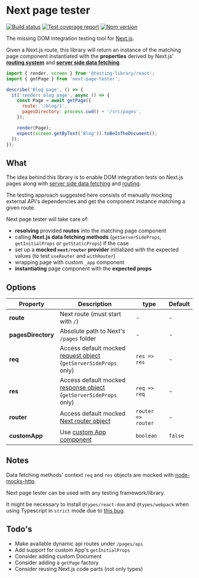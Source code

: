 # Next page tester

[![Build status][ci-badge]][ci]
[![Test coverage report][coveralls-badge]][coveralls]
[![Npm version][npm-badge]][npm]

The missing DOM integration testing tool for [Next.js][next-github].

Given a Next.js route, this library will return an instance of the matching page component instantiated with the **properties** derived by Next.js' [**routing system**][next-docs-routing] and [**server side data fetching**][next-docs-data-fetching].

```js
import { render, screen } from '@testing-library/react';
import { getPage } from 'next-page-tester';

describe('Blog page', () => {
  it('renders blog page', async () => {
    const Page = await getPage({
      route: '/blog/1',
      pagesDirectory: process.cwd() + '/src/pages',
    });

    render(Page);
    expect(screen.getByText('Blog')).toBeInTheDocument();
  });
});
```

## What

The idea behind this library is to enable DOM integration tests on Next.js pages along with [server side data fetching][next-docs-data-fetching] and [routing][next-docs-routing].

The testing approach suggested here consists of manually mocking external API's dependencies and get the component instance matching a given route.

Next page tester will take care of:

- **resolving** provided **routes** into the matching page component
- calling **Next.js data fetching methods** (`getServerSideProps`, `getInitialProps` or `getStaticProps`) if the case
- set up a **mocked `next/router` provider** initialized with the expected values (to test `useRouter` and `withRouter`)
- wrapping page with custom `_app` component
- **instantiating** page component with the **expected props**

## Options

| Property           | Description                                                                      | type               | Default |
| ------------------ | -------------------------------------------------------------------------------- | ------------------ | ------- |
| **route**          | Next route (must start with `/`)                                                 | -                  | -       |
| **pagesDirectory** | Absolute path to Next's `/pages` folder                                          | -                  | -       |
| **req**            | Access default mocked [request object][req-docs]<br>(`getServerSideProps` only)  | `res => res`       | -       |
| **res**            | Access default mocked [response object][res-docs]<br>(`getServerSideProps` only) | `req => req`       | -       |
| **router**         | Access default mocked [Next router object][next-docs-router]                     | `router => router` | -       |
| **customApp**      | Use [custom App component ][next-docs-custom-app]                                | `boolean`          | `false` |

## Notes

Data fetching methods' context `req` and `res` objects are mocked with [node-mocks-http][node-mocks-http].

Next page tester can be used with any testing framework/library.

It might be necessary to install `@types/react-dom` and `@types/webpack` when using Typescript in `strict` mode due to [this bug][next-gh-strict-bug].

## Todo's

- Make available dynamic api routes under `/pages/api`
- Add support for custom App's `getInitialProps`
- Consider adding custom Document
- Consider adding a `getPage` factory
- Consider reusing Next.js code parts (not only types)

[ci]: https://travis-ci.com/toomuchdesign/next-page-tester
[ci-badge]: https://travis-ci.com/toomuchdesign/next-page-tester.svg?branch=master
[npm]: https://www.npmjs.com/package/next-page-tester
[npm-badge]: https://img.shields.io/npm/v/next-page-tester.svg
[coveralls-badge]: https://coveralls.io/repos/github/toomuchdesign/next-page-tester/badge.svg?branch=master
[coveralls]: https://coveralls.io/github/toomuchdesign/next-page-tester?branch=master
[next-github]: https://nextjs.org/
[req-docs]: https://nodejs.org/api/http.html#http_class_http_clientrequest
[res-docs]: https://nodejs.org/api/http.html#http_class_http_serverresponse
[node-mocks-http]: https://www.npmjs.com/package/node-mocks-http
[next-docs-routing]: https://nextjs.org/docs/routing/introduction
[next-docs-data-fetching]: https://nextjs.org/docs/basic-features/data-fetching
[next-docs-router]: https://nextjs.org/docs/api-reference/next/router
[next-docs-custom-app]: https://nextjs.org/docs/advanced-features/custom-app
[next-gh-strict-bug]: https://github.com/vercel/next.js/issues/16219
